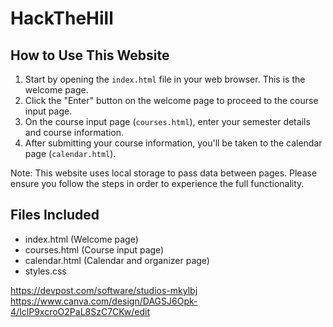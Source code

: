 # HackTheHill
## How to Use This Website

1. Start by opening the `index.html` file in your web browser. This is the welcome page.
2. Click the "Enter" button on the welcome page to proceed to the course input page.
3. On the course input page (`courses.html`), enter your semester details and course information.
4. After submitting your course information, you'll be taken to the calendar page (`calendar.html`).

Note: This website uses local storage to pass data between pages. Please ensure you follow the steps in order to experience the full functionality.

## Files Included
- index.html (Welcome page)
- courses.html (Course input page)
- calendar.html (Calendar and organizer page)
- styles.css

https://devpost.com/software/studios-mkylbj
https://www.canva.com/design/DAGSJ6Opk-4/IclP9xcroO2PaL8SzC7CKw/edit

